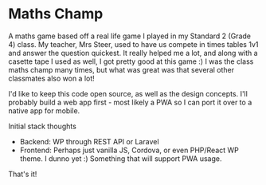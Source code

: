 # Maths Champ
A maths game based off a real life game I played in my Standard 2 (Grade 4) class. My teacher, Mrs Steer, used to have us compete in times tables 1v1 and answer the question quickest. It really helped me a lot, and along with a casette tape I used as well, I got pretty good at this game :) I was the class maths champ many times, but what was great was that several other classmates also won a lot!

I'd like to keep this code open source, as well as the design concepts. I'll probably build a web app first - most likely a PWA so I can port it over to a native app for mobile. 

Initial stack thoughts
- Backend: WP through REST API or Laravel
- Frontend: Perhaps just vanilla JS, Cordova, or even PHP/React WP theme. I dunno yet :) Something that will support PWA usage.

That's it!
